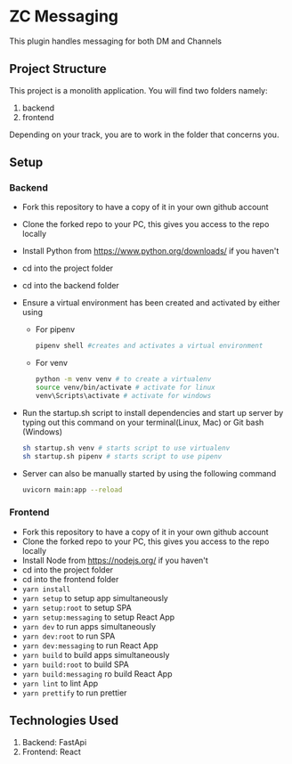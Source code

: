 # ZC Messaging

This plugin handles messaging for both DM and Channels

## Project Structure

This project is a monolith application. You will find two folders namely:

1. backend
2. frontend

Depending on your track, you are to work in the folder that concerns you.

## Setup

### Backend

- Fork this repository to have a copy of it in your own github account
- Clone the forked repo to your PC, this gives you access to the repo locally
- Install Python from <https://www.python.org/downloads/> if you haven't
- cd into the project folder
- cd into the backend folder
- Ensure a virtual environment has been created and activated by either using

  - For pipenv

    ```bash
    pipenv shell #creates and activates a virtual environment
    ```

  - For venv

    ```bash
    python -m venv venv # to create a virtualenv
    source venv/bin/activate # activate for linux
    venv\Scripts\activate # activate for windows
    ```

- Run the startup.sh script to install dependencies and start up server by typing out this command on your terminal(Linux, Mac) or Git bash (Windows)

  ```bash
  sh startup.sh venv # starts script to use virtualenv
  sh startup.sh pipenv # starts script to use pipenv
  ```

- Server can also be manually started by using the following command

  ```bash
  uvicorn main:app --reload
  ```

### Frontend

- Fork this repository to have a copy of it in your own github account
- Clone the forked repo to your PC, this gives you access to the repo locally
- Install Node from <https://nodejs.org/> if you haven't
- cd into the project folder
- cd into the frontend folder
- `yarn install`
- `yarn setup` to setup app simultaneously
- `yarn setup:root` to setup SPA
- `yarn setup:messaging` to setup React App
- `yarn dev` to run apps simultaneously
- `yarn dev:root` to run SPA
- `yarn dev:messaging` to run React App
- `yarn build` to build apps simultaneously
- `yarn build:root` to build SPA
- `yarn build:messaging` ro build React App
- `yarn lint` to lint App
- `yarn prettify` to run prettier

## Technologies Used

1. Backend: FastApi
2. Frontend: React
